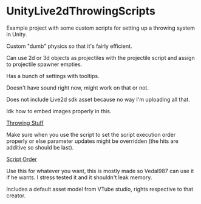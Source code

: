 # UnityLive2dThrowingScripts

Example project with some custom scripts for setting up a throwing system in Unity.

Custom "dumb" physics so that it's fairly efficient.

Can use 2d or 3d objects as projectiles with the projectile script and assign to projectile spawner empties.

Has a bunch of settings with tooltips.

Doesn't have sound right now, might work on that or not.

Does not include Live2d sdk asset because no way I'm uploading all that.

Idk how to embed images properly in this.

[Throwing Stuff](Throwing%20Stuff.jpg?raw=true)

Make sure when you use the script to set the script execution order properly or else parameter updates might be overridden (the hits are additive so should be last).

[Script Order](Script%20Execution%20Order.jpg?raw=true)

Use this for whatever you want, this is mostly made so Vedal987 can use it if he wants.  I stress tested it and it shouldn't leak memory.

Includes a default asset model from VTube studio, rights respective to that creator.
